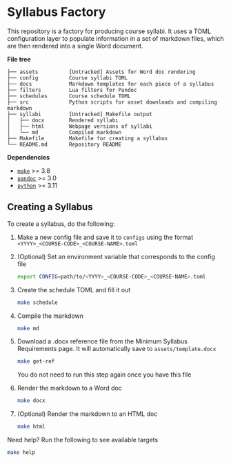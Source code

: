 Syllabus Factory
================

This repository is a factory for producing course syllabi. It uses a TOML
configuration layer to populate information in a set of markdown files, which
are then rendered into a single Word document.

**File tree**

```
├── assets          [Untracked] Assets for Word doc rendering
├── config          Course syllabi TOML
├── docs            Markdown templates for each piece of a syllabus
├── filters         Lua filters for Pandoc
├── schedules       Course schedule TOML
├── src             Python scripts for asset downloads and compiling markdown
├── syllabi         [Untracked] Makefile output
│   ├── docx        Rendered syllabi
│   ├── html        Webpage versions of syllabi
│   └── md          Compiled markdown
├── Makefile        Makefile for creating a syllabus
└── README.md       Repository README
```

**Dependencies**

+ [`make`][make] >= 3.8
+ [`pandoc`][pandoc] >= 3.0
+ [`python`][python] >= 3.11

[make]: https://www.gnu.org/software/make
[pandoc]: https://pandoc.org
[python]: https://www.python.org


Creating a Syllabus
-------------------

To create a syllabus, do the following:

1. Make a new config file and save it to `configs` using the format
   `<YYYY>_<COURSE-CODE>_<COURSE-NAME>.toml`

2. (Optional) Set an environment variable that corresponds to the config file
   ```sh
   export CONFIG=path/to/<YYYY>_<COURSE-CODE>_<COURSE-NAME>.toml
   ```

3. Create the schedule TOML and fill it out
   ```sh
   make schedule
   ````

4. Compile the markdown
   ```sh
   make md
   ```

5. Download a .docx reference file from the Minimum Syllabus Requirements page.
   It will automatically save to `assets/template.docx`
   ```sh
   make get-ref
   ```
   You do not need to run this step again once you have this file

6. Render the markdown to a Word doc
   ```sh
   make docx
   ```

7. (Optional) Render the markdown to an HTML doc
   ```sh
   make html
   ```

Need help? Run the following to see available targets

```sh
make help
```

